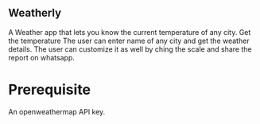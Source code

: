 ## Weatherly

A Weather app that lets you know the current temperature of any city. Get the temperature
The user can enter name of any city and get the weather details. The user can customize it as well by ching the scale and share the report on whatsapp.

# Prerequisite
An openweathermap API key.



 
